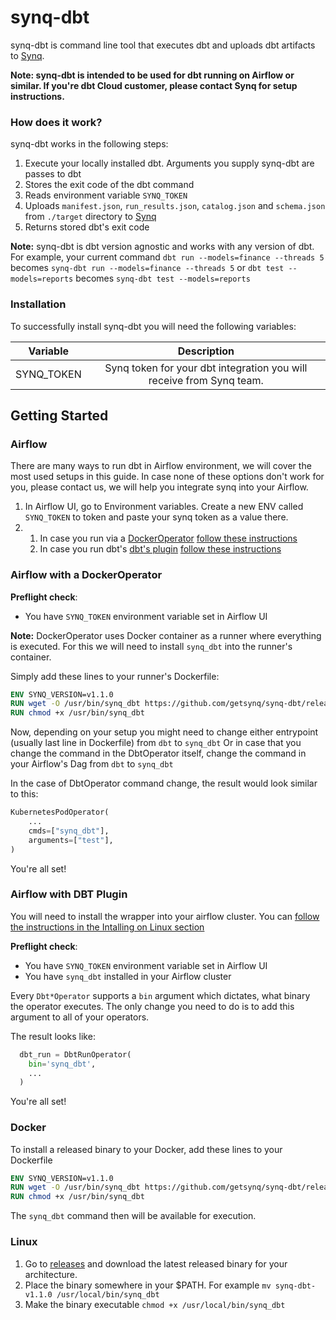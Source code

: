 # synq-dbt

synq-dbt is command line tool that executes dbt and uploads dbt artifacts to [Synq](https://app.synq.io).

**Note: synq-dbt is intended to be used for dbt running on Airflow or similar. If you're dbt Cloud customer, please contact Synq for setup instructions.** 

### How does it work?

synq-dbt works in the following steps:

1) Execute your locally installed dbt. Arguments you supply synq-dbt are passes to dbt
2) Stores the exit code of the dbt command
3) Reads environment variable `SYNQ_TOKEN`
4) Uploads `manifest.json`, `run_results.json`, `catalog.json` and `schema.json` from `./target` directory to [Synq](https://app.synq.io)
4) Returns stored dbt's exit code

**Note:** synq-dbt is dbt version agnostic and works with any version of dbt.
For example, your current command `dbt run --models=finance --threads 5` becomes `synq-dbt run --models=finance --threads 5` or `dbt test --models=reports` becomes `synq-dbt test --models=reports`

### Installation

To successfully install synq-dbt you will need the following variables:

| Variable             |                              Description                             |
|----------------------|:--------------------------------------------------------------------:|
| SYNQ_TOKEN           | Synq token for your dbt integration you will receive from Synq team. |

## Getting Started

### Airflow
There are many ways to run dbt in Airflow environment, we will cover the most used setups in this guide.
In case none of these options don't work for you, please contact us, we will help you integrate synq into your Airflow.

1) In Airflow UI, go to Environment variables. Create a new ENV called `SYNQ_TOKEN` to token and paste your synq token as a value there.
2) 
   1) In case you run via a [DockerOperator](https://airflow.apache.org/docs/apache-airflow-providers-docker/stable/_api/airflow/providers/docker/operators/docker/index.html) [follow these instructions](https://github.com/getsynq/synq-dbt#airflow-with-a-docker-runner)
   2) In case you run dbt's [dbt's plugin](https://github.com/gocardless/airflow-dbt) [follow these instructions](https://github.com/getsynq/synq-dbt#airflow-with-dbt-plugin)

### Airflow with a DockerOperator

**Preflight check**:
- You have `SYNQ_TOKEN` environment variable set in Airflow UI 

**Note:** DockerOperator uses Docker container as a runner where everything is executed. For this we will need to install `synq_dbt` 
into the runner's container. 

Simply add these lines to your runner's Dockerfile:

```dockerfile
ENV SYNQ_VERSION=v1.1.0
RUN wget -O /usr/bin/synq_dbt https://github.com/getsynq/synq-dbt/releases/download/${SYNQ_VERSION}/cloud-synq-dbt-${SYNQ_VERSION}-linux-amd64
RUN chmod +x /usr/bin/synq_dbt
```

Now, depending on your setup you might need to change either entrypoint (usually last line in Dockerfile) from `dbt` to `synq_dbt` 
Or in case that you change the command in the DbtOperator itself, change the command in your Airflow's Dag from `dbt` to `synq_dbt`

In the case of DbtOperator command change, the result would look similar to this:

```python
KubernetesPodOperator(
    ...
    cmds=["synq_dbt"],
    arguments=["test"],
)
```

You're all set!

### Airflow with DBT Plugin

You will need to install the wrapper into your airflow cluster. You can [follow the instructions in the Intalling on Linux section](https://github.com/getsynq/synq-dbt#linux)


**Preflight check**:
- You have `SYNQ_TOKEN` environment variable set in Airflow UI
- You have `synq_dbt` installed in your Airflow cluster

Every `Dbt*Operator` supports a `bin` argument which dictates, what binary the operator executes.
The only change you need to do is to add this argument to all of your operators.

The result looks like:

```python
  dbt_run = DbtRunOperator(
    bin='synq_dbt',
    ...
  )
```

You're all set!

### Docker

To install a released binary to your Docker, add these lines to your Dockerfile 

```dockerfile
ENV SYNQ_VERSION=v1.1.0
RUN wget -O /usr/bin/synq_dbt https://github.com/getsynq/synq-dbt/releases/download/${SYNQ_VERSION}/cloud-synq-dbt-${SYNQ_VERSION}-linux-amd64
RUN chmod +x /usr/bin/synq_dbt
```

The `synq_dbt` command then will be available for execution.

### Linux

1) Go to [releases](https://github.com/getsynq/synq-dbt/releases) and download the latest released binary for your architecture.
2) Place the binary somewhere in your $PATH. For example `mv synq-dbt-v1.1.0 /usr/local/bin/synq_dbt` 
3) Make the binary executable `chmod +x /usr/local/bin/synq_dbt`
